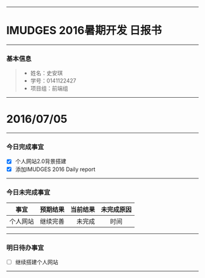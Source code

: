 -------
# IMUDGES 2016暑期开发 日报书


-------


### 基本信息

> * 姓名：史安琪
> * 学号：0141122427
> * 项目组：前端组

-------


# 2016/07/05

-------

### 今日完成事宜
- [x]  个人网站2.0背景搭建
- [x]  添加IMUDGES 2016 Daily report

-----
### 今日未完成事宜


| 事宜     |预期结果| 当前结果  | 未完成原因   | 
| --------   | -----:  | -----:  | :----:  |
| 个人网站     | 继续完善    | 未完成   | 时间   | 


------
### 明日待办事宜
- [ ]  继续搭建个人网站
-------












